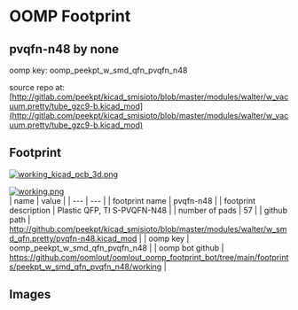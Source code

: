 # OOMP Footprint  
## pvqfn-n48  by none  
  
oomp key: oomp_peekpt_w_smd_qfn_pvqfn_n48  
  
source repo at: [http://gitlab.com/peekpt/kicad_smisioto/blob/master/modules/walter/w_vacuum.pretty/tube_gzc9-b.kicad_mod](http://gitlab.com/peekpt/kicad_smisioto/blob/master/modules/walter/w_vacuum.pretty/tube_gzc9-b.kicad_mod)  
## Footprint  
  
[![working_kicad_pcb_3d.png](working_kicad_pcb_3d_600.png)](working_kicad_pcb_3d.png)  
  
[![working.png](working_600.png)](working.png)  
| name | value | 
| --- | --- | 
| footprint name | pvqfn-n48 | 
| footprint description | Plastic QFP, TI S-PVQFN-N48 | 
| number of pads | 57 | 
| github path | http://github.com/peekpt/kicad_smisioto/blob/master/modules/walter/w_smd_qfn.pretty/pvqfn-n48.kicad_mod | 
| oomp key | oomp_peekpt_w_smd_qfn_pvqfn_n48 | 
| oomp bot github | https://github.com/oomlout/oomlout_oomp_footprint_bot/tree/main/footprints/peekpt_w_smd_qfn_pvqfn_n48/working | 
## Images  
